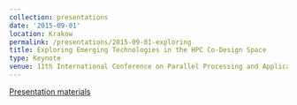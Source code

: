 ```yaml
---
collection: presentations
date: '2015-09-01'
location: Krakow
permalink: /presentations/2015-09-01-exploring
title: Exploring Emerging Technologies in the HPC Co-Design Space
type: Keynote
venue: 11th International Conference on Parallel Processing and Applications, Krakow
---
```


[Presentation materials](http://ppam.pl/program)
